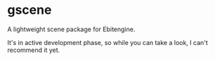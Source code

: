 # gscene

A lightweight scene package for Ebitengine.

It's in active development phase, so while you can take a look, I can't recommend it yet.
